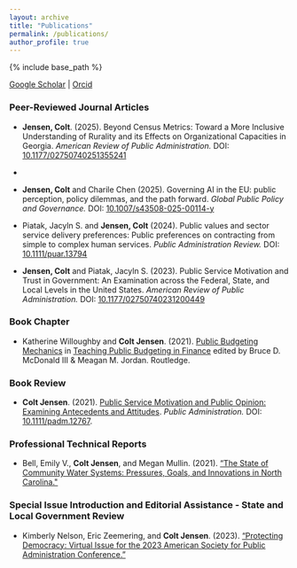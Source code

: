 ```yaml
---
layout: archive
title: "Publications"
permalink: /publications/
author_profile: true
---
```


{% include base_path %}

[Google Scholar](https://scholar.google.com/citations?hl=en&user=XkCEPH4AAAAJ) | [Orcid](https://orcid.org/0000-0003-2698-5154) 

### Peer-Reviewed Journal Articles

* **Jensen, Colt**. (2025). Beyond Census Metrics: Toward a More Inclusive Understanding of Rurality and its Effects on Organizational Capacities in Georgia. _American Review of Public Administration._ DOI: [10.1177/02750740251355241](https://doi.org/10.1177/02750740251355241)
* 
* **Jensen, Colt** and Charile Chen (2025). Governing AI in the EU: public perception, policy dilemmas, and the path forward. _Global Public Policy and Governance._ DOI: [10.1007/s43508-025-00114-y](https://doi.org/10.1007/s43508-025-00114-y)

* Piatak, Jacyln S. and **Jensen, Colt** (2024). Public values and sector service delivery preferences: Public preferences on contracting from simple to complex human services. _Public Administration Review._ DOI: [10.1111/puar.13794](https://doi.org/10.1111/puar.13794)

* **Jensen, Colt** and Piatak, Jacyln S. (2023). Public Service Motivation and Trust in Government: An Examination across the Federal, State, and Local Levels in the United States. _American Review of Public Administration._ DOI: [10.1177/02750740231200449](https://doi.org/10.1177/02750740231200449)

### Book Chapter
* Katherine Willoughby and **Colt Jensen**. (2021). [Public Budgeting Mechanics](https://www.taylorfrancis.com/chapters/edit/10.4324/9781003240440-4/public-budgeting-mechanics-katherine-willoughby-colt-jensen) in [Teaching Public Budgeting in Finance](https://doi.org/10.4324/9781003240440) edited by Bruce D. McDonald III & Meagan M. Jordan. Routledge.

### Book Review

* **Colt Jensen**. (2021). [Public Service Motivation and Public Opinion: Examining Antecedents and Attitudes](https://doi.org/10.1111/padm.12767). _Public Administration._ DOI: [10.1111/padm.12767](https://doi.org/10.1111/padm.12767).

### Professional Technical Reports
* Bell,  Emily  V.,  **Colt  Jensen**,  and  Megan  Mullin.   (2021).   [“The  State  of  Community  Water  Systems: Pressures, Goals, and Innovations in North Carolina."](https://www.evbell.com/publications)

### Special Issue Introduction and Editorial Assistance - State and Local Government Review

* Kimberly Nelson, Eric Zeemering, and **Colt Jensen**. (2023). [“Protecting Democracy: Virtual Issue for the 2023 American Society for Public Administration Conference.”](https://journals.sagepub.com/topic/collections-slg/slg_1-protecting_democracy/slg)
